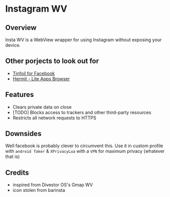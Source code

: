 Instagram WV
========

Overview
--------
Insta WV is a WebView wrapper for using Instagram without exposing your device.

## Other porjects to look out for

* [Tinfoil for Facebook](https://github.com/velazcod/Tinfoil-Facebook)
* [Hermit - Lite Apps Browser](https://hermit.chimbori.com/)

Features
--------
- Clears private data on close
- [TODO] Blocks access to trackers and other third-party resources
- Restricts all network requests to HTTPS

Downsides
---------
Well facebook is probably clever to circumvent this. 
Use it in custom profile with `android faker` & `XPrivacyLua` with a `VPN` for maximum privacy (whatever that is)

Credits
-------
- inspired from Divestor OS's Gmap WV
- icon stolen from barinsta
